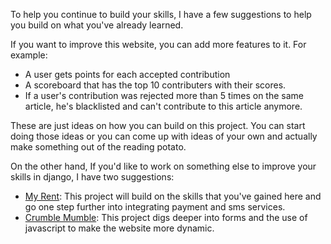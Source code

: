 To help you continue to build your skills, I have a few suggestions to help you build on what you've already learned.

If you want to improve this website, you can add more features to it. For example:

 * A user gets points for each accepted contribution
 * A scoreboard that has the top 10 contributers with their scores.
 * If a user's contribution was rejected more than 5 times on the same article, he's blacklisted and can't contribute to this article anymore.

These are just ideas on how you can build on this project. You can start doing those ideas or you can come up with ideas of your own and actually make something out of the reading potato.


On the other hand, If you'd like to work on something else to improve your skills in django, I have two suggestions:
 
 * [My Rent](https://codeunicorn.io/p/my-rent): This project will build on the skills that you've gained here and go one step further into integrating payment and sms services.
 * [Crumble Mumble](https://codeunicorn.io/p/crumble-mumble): This project digs deeper into forms and the use of javascript to make the website more dynamic.

 